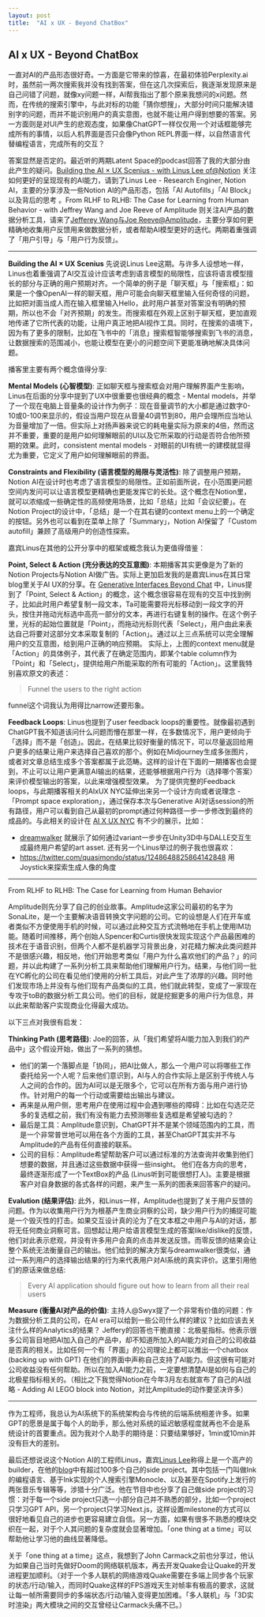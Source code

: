 ```yaml
---
layout: post
title:  "AI x UX - Beyond ChatBox"
---
```


## AI x UX - Beyond ChatBox

一直对AI的产品形态很好奇。一方面是它带来的惊喜，在最初体验Perplexity.ai时，虽然前一两次搜索我并没有找到答案，但在这几次探索后，我逐渐发现原来是自己问错了问题，就像xy问题一样，AI帮我指出了那个原来我想问的x问题。然而，在传统的搜索引擎中，与此对标的功能「猜你想搜」，大部分时间只能解决错别字的问题，而并不能识别用户的真实意图，也就不能让用户得到想要的答案。另一方面则是对UI产生的悲观态度，如果像ChatGPT一样仅仅用一个对话框能够完成所有的事情，以后人机界面是否只会像Python REPL界面一样，以自然语言代替编程语言，完成所有的交互？


答案显然是否定的。最近听的两期Latent Space的podcast回答了我的大部分由此产生的疑问。[Building the AI × UX Scenius - with Linus Lee of@Notion](https://www.latent.space/p/ai-interfaces-and-notion) 关注如何更好的呈现现有的AI能力，请到了Linus Lee - Research Enginer, Notion AI，主要的分享涉及一些Notion AI的产品形态，包括「AI Autofills」「AI Block」以及背后的思考 。From RLHF to RLHB: The Case for Learning from Human Behavior - with Jeffrey Wang and Joe Reeve of Amplitude 则关注AI产品的数据分析工具，请来了[Jefferey Wang与Joe Reeve@Amplitude](https://www.latent.space/p/amplitude)，主要分享如何更精确地收集用户反馈用来做数据分析，或者帮助AI模型更好的迭代。两期着重强调了「用户引导」与「用户行为反馈」。

---
**Building the AI × UX Scenius**
先说说Linus Lee这期。与许多人设想地一样，Linus也着重强调了AI交互设计应该考虑到语言模型的局限性，应该将语言模型擅长的部分与正确的用户预期对齐。一个简单的例子是「聊天框」与「搜索框」：如果是一个像OpenAI一样的聊天框，用户可能会向聊天框里输入任何奇怪的问题，比如把对面当成人而在输入框里输入Hello，此时用户甚至对答案没有明确的预期，所以也不会「对齐预期」的发生。而搜索框在外观上区别于聊天框，更加直观地传递了它所代表的功能，让用户真正地把AI视作工具。同时，在搜索的语境下，因为有了更多的限制，比如在飞书中的「消息」搜索框智能够搜索到飞书的消息，让数据搜索的范围减小，也能让模型在更小的问题空间下更能准确地解决具体问题。


播客里主要有两个概念值得分享:

**Mental Models (心智模型)**: 正如聊天框与搜索框会对用户理解界面产生影响，Linus在后面的分享中提到了UX中很重要也很经典的概念 - Mental models，并举了一个现在电脑上音量条的设计作为例子：现在音量调节的大小都是通过数字0-10或0-100来显示的，假设当用户现在从音量40调节到80，用户会理所应当地认为音量增加了一倍。但实际上对扬声器来说它的耗电量实际为原来的4倍，然而这并不重要，重要的是用户如何理解眼前的UI以及它所采取的行动是否符合他所预期的效果。此时，consistent mental models - 对眼前的UI有统一的建模就显得尤为重要，它定义了用户如何理解眼前的界面。

**Constraints and Flexibility (语言模型的局限与灵活性)**: 除了调整用户预期，Notion AI在设计时也考虑了语言模型的局限性。正如前面所说，在小范围更问题空间内发问可以让语言模型更精确也更能发挥它的长处。这个概念在Notion里，就可以浓缩成一些确定性的高频使用场景，比如「总结」比如「会议纪要」。在Notion Project的设计中，「总结」是一个在其右键的context menu上的一个确定的按钮。另外也可以看到在菜单上除了「Summary」，Notion AI保留了「Custom autofill」兼顾了高级用户的创造性探索。

嘉宾Linus在其他的公开分享中的框架或概念我认为更值得借鉴：

**Point, Select & Action (充分表达的交互意图)**: 本期播客其实更像是为了新的Notion Projects与Notion AI做广告。实际上更加启发我的是嘉宾Linus在其日常blog里关于AI UX的分享。在 [Generative Interfaces Beyond Chat](https://www.youtube.com/watch?v=rd-J3hmycQs) 中，Linus提到了「Point, Select & Action」的概念，这个概念很容易在现有的交互中找到例子，比如此时用户希望复制一段文本，Ta可能需要将光标移动到一段文字的开头，按住并拖动光标选中高亮一部分的文本，再进行右键复制的操作。在这个例子里，光标的起始位置就是「Point」，而拖动光标则代表「Select」，用户由此来表达自己将要对这部分文本采取复制的「Action」。通过以上三点系统可以完全理解用户的交互意图，给到用户正确的响应预期。
实际上，上图的context menu就是「Action」的具体例子，其代表了在确定范围内，即某个table column作为「Point」和「Select」，提供给用户所能采取的所有可能的「Action」。这里我特别喜欢原文的表述：
> Funnel the users to the right action

funnel这个词我认为用得比narrow还要形象。

**Feedback Loops**: Linus也提到了user feedback loops的重要性。就像最初遇到ChatGPT我不知道该问什么问题而懵在那里一样，在多数情况下，用户更倾向于「选择」而不是「创造」。因此，在结果比较好衡量的情况下，可以尽量返回给用户更多的结果让用户来选择自己喜欢的那个。例如在Midjourney生成多张图片，或者对文章总结生成多个答案都属于此范畴。这样的设计在下面的一期播客也会提到，不止可以让用户更满意AI输出的结果，还能够根据用户行为（选择哪个答案）来评价模型输出的答案，以此来增强模型效果。
为了提供完整的Feedback loops，与此期播客相关的AIxUX NYC延伸出来另一个设计方向或者说理念 - 「Prompt space exploration」，通过保存本次与Generative AI对话session的所有路径，用户可以看到自己从最初的prompt通过何种路径一步一步修改到最终的成品的。与此相关的设计在 [AI X UX NYC](https://www.youtube.com/watch?v=76chBva31Iw&t=1744s) 有不少的展示，比如：
- [dreamwalker](https://dreamwalker.ai/) 就展示了如何通过variant一步步在Unity3D中与DALLE交互生成最终用户希望的art asset.
还有另一个Linus举过的例子我也很喜欢：
- https://twitter.com/quasimondo/status/1248648825864142848 用Joystick来探索生成人像的角度

---
From RLHF to RLHB: The Case for Learning from Human Behavior

Amplitude则先分享了自己的创业故事。Amplitude这家公司最初的名字为SonaLite，是一个主要解决语音转换文字问题的公司。它的设想是人们在开车或者类似不方便使用手机的时候，可以通过此种交互方式流畅地在手机上使用IM功能。随着时间推移，两个创始人Spencer和Curtis很快发现实现这个产品最困难的技术在于语音识别，但两个人都不是机器学习背景出身，对花精力解决此类问题并不是很感兴趣，相反地，他们开始思考类似「用户为什么喜欢他们的产品？」的问题，并以此构建了一系列分析工具来帮助他们理解用户行为。结果，与他们同一批在YC孵化的公司在看见他们使用的分析工具后，对此产生了浓厚的兴趣。同时他们发现市场上并没有与他们现有产品类似的工具，他们就此转型，变成了一家现在专攻于toB的数据分析工具公司。他们的目标，就是挖掘更多的用户行为信息，并以此来帮助客户实现商业化得最大成功。

以下三点对我很有启发：

**Thinking Path (思考路径)**: Joe的回答，从「我们希望将AI能力加入到我们的产品中」这个假设开始，做出了一系列的猜想。
- 他们的第一个落脚点是「协同」，把AI比做人，那么一个用户可以将哪些工作委托给另一个人呢？后来他们意识到，AI与人的合作实际上是区别于传统人与人之间的合作的。因为AI可以是无限多个，它可以在所有方面与用户进行协作。针对用户的每一个行动或需要给出输出与建议。
- 再来是从用户侧，思考用户在使用过程中会遇到哪些的障碍：比如在勾选茫茫多的复选框之前，我们有没有能力去预测哪些复选框是希望被勾选的？
- 最后是工具：Amplitude意识到，ChatGPT并不是某个领域范围内的工具，而是一个非常普世地可以用在各个方面的工具，甚至ChatGPT其实并不与Amplitude的产品有任何直接的联系。
- 公司的目标：Amplitude希望帮助客户可以通过标准的方法查询并收集到他们想要的数据，并且通过这些数据中获得一些insight。
他们在各方向的思考，最终逐渐形成了一个TextBox的产品 (Linus听到可能很想打人)。主要是根据客户对自身数据的各式各样的问题，来产生一系列的图表来回答客户的疑问。

**Evalution (结果评估)**: 此外，和Linus一样，Amplitude也提到了关于用户反馈的问题。作为以收集用户行为为根基产生商业洞察的公司，缺少用户行为的捕捉可能是一个毁灭性的打击。如果交互设计真的沦为了在文本框之中用户与AI的对话，那将无任何商业洞察可言。回想起让用户给语言模型生成的答案like/dislike的反馈，他们对此表示悲观，并没有许多用户会真的点击并发送反馈。而零反馈的结果会让整个系统无法衡量自己的输出。他们给到的解决方案与dreamwalker很类似，通过一系列用户的选择输出结果的行为来代表用户对AI系统的真实评价。这里引用他们的原话来做总结:
> Every AI application should figure out how to learn from all their real users

**Measure (衡量AI对产品的价值)**: 主持人@Swyx提了一个非常有价值的问题：作为数据分析工具的公司，在AI era可以给到一些公司什么样的建议？比如应该去关注什么样的Analytics的结果？
Jeffery的回答也干脆直接：北极星指标。他表示很多公司盲目地把AI加入自己的产品中，却不知道所加入的AI能力对自己的公司收益是否真的相关。比如任何一个有「界面」的公司理论上都可以推出一个chatbox (backing up with GPT) 在他们的界面中声称自己支持了AI能力。但这很有可能对公司收益没有任何帮助。所以在加入AI能力之前，一定要想清楚AI是如何与自己的北极星指标相关的。（相比之下我觉得Notion在今年3月左右就宣布了自己的AI战略 - Adding AI LEGO block into Notion，对比Amplitude的动作要坚决许多）

---
作为工程师，我总认为AI系统下的系统架构会与传统的后端系统相差许多。如果GPT的愿景是属于每个人的助手，那么他对系统的延迟敏感程度就再也不会是系统设计的首要重点。因为我对个人助手的期待是：只要结果够好，1min或10min并没有巨大的差别。

最后还想说说这个Notion AI的工程师Linus，嘉宾[Linus Lee](https://twitter.com/thesephist)称得上是一个高产的builder，在他的[blog](https://thesephist.com/projects/)中有超过100多个自己的side project。其中包括一门叫做Ink的编程语言、基于Ink实现的个人搜索引擎Monocle、以及甚至在Spotify上发行的两张音乐专辑等等，涉猎十分广泛。他在节目中也分享了自己做side project的习惯：对于每一个side project只选一小部分自己并不熟悉的部分，比如一个project只学习GPT API，另一个project只学习Next.js，这样设置milestone的方式可以很好地看见自己的进步也更容易建立自信。另一方面，如果有很多不熟悉的模块交织在一起，对于个人其问题的复杂度就会显著增加。「one thing at a time」可以帮助他让学习他的曲线显著降低。

关于「one thing at a time」这点，我想到了John Carmack之前也分享过，他认为如果自己当时先做好Doom的网络联机版本，再去开发Quake会让Quake的开发进程更加顺利。（对于一个多人联机的网络游戏Quake需要在多端上同步各个玩家的状态/行动/输入，而同时Quake这样的FPS游戏天生对帧率有极高的要求，这就让每一帧所需要同步的多端状态/行动/输入变得更加困难。「多人联机」与「3D实时渲染」两大模块之间的交互曾经让Carmack头痛不已。）
